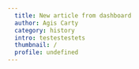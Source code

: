 ```yaml
---
  title: New article from dashboard
  author: Agis Carty
  category: history
  intro: testestestets
  thumbnail: /
  profile: undefined
---
```


    